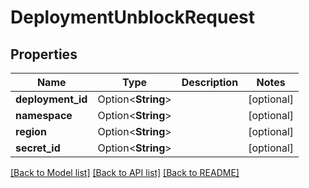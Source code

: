 # DeploymentUnblockRequest

## Properties

Name | Type | Description | Notes
------------ | ------------- | ------------- | -------------
**deployment_id** | Option<**String**> |  | [optional]
**namespace** | Option<**String**> |  | [optional]
**region** | Option<**String**> |  | [optional]
**secret_id** | Option<**String**> |  | [optional]

[[Back to Model list]](../README.md#documentation-for-models) [[Back to API list]](../README.md#documentation-for-api-endpoints) [[Back to README]](../README.md)


